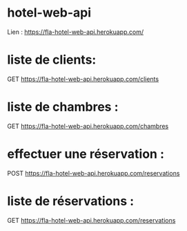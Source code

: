# hotel-web-api
Lien : https://fla-hotel-web-api.herokuapp.com/

# liste de clients:
GET https://fla-hotel-web-api.herokuapp.com/clients

# liste de chambres : 
GET https://fla-hotel-web-api.herokuapp.com/chambres

# effectuer une réservation :
POST https://fla-hotel-web-api.herokuapp.com/reservations

# liste de réservations :
GET https://fla-hotel-web-api.herokuapp.com/reservations
